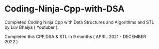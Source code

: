 # Coding-Ninja-Cpp-with-DSA
Completed Coding Ninja Cpp with Data Structures and Algorithms and STL by Luv Bhaiya ( Youtuber ).

Completed this CPP,DSA & STL in 9 months ( APRIL 2021 - DECEMBER 2022 )
